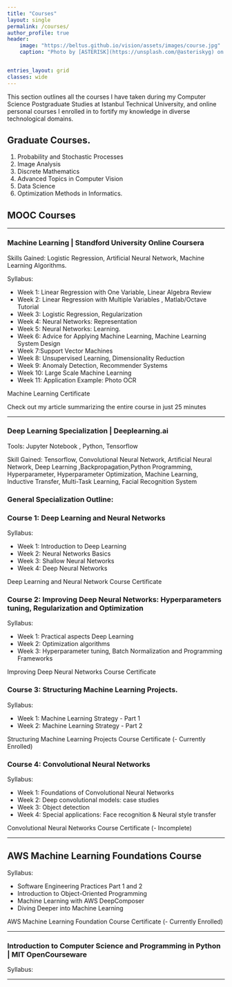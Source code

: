 ```yaml
---
title: "Courses"
layout: single
permalink: /courses/
author_profile: true
header:
    image: "https://beltus.github.io/vision/assets/images/course.jpg"
    caption: "Photo by [ASTERISK](https://unsplash.com/@asteriskyg) on [Unsplash](https://unsplash.com)"


entries_layout: grid
classes: wide
---
```


This section outlines all the courses I have taken during my Computer Science Postgraduate Studies at Istanbul Technical University, and online personal courses I enrolled in to fortify my knowledge in diverse technological domains.

## Graduate Courses.
1. Probability and Stochastic Processes
2. Image Analysis
3. Discrete Mathematics
4. Advanced Topics in Computer Vision
5. Data Science
6. Optimization Methods in Informatics.

## MOOC Courses
---------------------------------------------------------------------

### <a name="Machine-Learning"></a>Machine Learning | Standford University Online Coursera

Skills Gained: Logistic Regression, Artificial Neural Network, Machine Learning Algorithms.

Syllabus: [<i class="fas fa-paperclip"></i>](https://www.coursera.org/learn/machine-learning)
* Week 1:  Linear Regression with One Variable, Linear Algebra Review
* Week 2: Linear Regression with Multiple Variables , Matlab/Octave Tutorial
* Week 3: Logistic Regression, Regularization
* Week 4: Neural Networks: Representation
* Week 5: Neural Networks: Learning.
* Week 6: Advice for Applying Machine Learning, Machine Learning System Design
* Week 7:Support Vector Machines
* Week 8: Unsupervised Learning, Dimensionality Reduction
* Week 9: Anomaly Detection, Recommender Systems
* Week 10: Large Scale Machine Learning
* Week 11: Application Example: Photo OCR

 Machine Learning Certificate [<i class="fas fa-link" aria-hidden="true"></i>](https://www.coursera.org/account/accomplishments/records/K9PRW5SB5PFC)

 Check out my article summarizing the entire course in just 25 minutes [<i class="fas fa-link" aria-hidden="true"></i>](https://medium.com/towards-artificial-intelligence/an-end-to-end-comprehensive-summary-of-machine-learning-df30fa149c94)

 ----------------------------------------------------------------------------------------


### <a name="Deep-Learning-Specialization"></a>Deep Learning Specialization | Deeplearning.ai

Tools: Jupyter Notebook , Python, Tensorflow

Skill Gained: Tensorflow, Convolutional Neural Network, Artificial Neural Network, Deep Learning
,Backpropagation,Python Programming, Hyperparameter, Hyperparameter Optimization, Machine Learning, Inductive Transfer, Multi-Task Learning, Facial Recognition System

### General Specialization Outline: [<i class="fas fa-paperclip"></i>](https://www.coursera.org/specializations/deep-learning)

### Course 1: Deep Learning and Neural Networks[<i class="fas fa-link" aria-hidden="true"></i>](https://www.coursera.org/learn/neural-networks-deep-learning?specialization=deep-learning)

 Syllabus: [<i class="fas fa-paperclip"></i>](https://www.coursera.org/learn/neural-networks-deep-learning?specialization=deep-learning)

 * Week 1:  Introduction to Deep Learning
 * Week 2: Neural Networks Basics
 * Week 3: Shallow Neural Networks
 * Week 4: Deep Neural Networks

 Deep Learning and Neural Network Course Certificate [<i class="fas fa-link" aria-hidden="true"></i>](https://www.coursera.org/account/accomplishments/records/DH9P9C7M8A8P)



### Course 2: Improving Deep Neural Networks: Hyperparameters tuning, Regularization and Optimization[<i class="fas fa-link" aria-hidden="true"></i>](https://www.coursera.org/learn/deep-neural-network?specialization=deep-learning)

 Syllabus: [<i class="fas fa-paperclip"></i>](https://www.coursera.org/learn/deep-neural-network?specialization=deep-learning)

 * Week 1:  Practical aspects Deep Learning
 * Week 2: Optimization algorithms
 * Week 3: Hyperparameter tuning, Batch Normalization and Programming Frameworks

Improving Deep Neural Networks Course Certificate [<i class="fas fa-link" aria-hidden="true"></i>](https://www.coursera.org/account/accomplishments/records/8HA7P38D8JQQ)

### Course 3: Structuring Machine Learning Projects.[<i class="fas fa-link" aria-hidden="true"></i>](https://www.coursera.org/learn/machine-learning-projects?specialization=deep-learning)

  Syllabus: [<i class="fas fa-paperclip"></i>](https://www.coursera.org/learn/machine-learning-projects?specialization=deep-learning)

  * Week 1:  Machine Learning Strategy - Part 1
  * Week 2: Machine Learning Strategy - Part 2

  Structuring Machine Learning Projects Course Certificate (- Currently Enrolled) [<i class="fas fa-link" aria-hidden="true"></i>]()

### Course 4: Convolutional Neural Networks[<i class="fas fa-link" aria-hidden="true"></i>](https://www.coursera.org/learn/convolutional-neural-networks?specialization=deep-learning)

Syllabus: [<i class="fas fa-paperclip"></i>](https://www.coursera.org/learn/convolutional-neural-networks?specialization=deep-learning)

  * Week 1:  Foundations of Convolutional Neural Networks
  * Week 2: Deep convolutional models: case studies
  * Week 3: Object detection
  * Week 4: Special applications: Face recognition & Neural style transfer

Convolutional Neural Networks Course Certificate (- Incomplete) [<i class="fas fa-link" aria-hidden="true"></i>]()

----------------------------------------------------------------------------------


## AWS Machine Learning Foundations Course[<i class="fas fa-link" aria-hidden="true"></i>](https://www.udacity.com/)

Syllabus: [<i class="fas fa-paperclip"></i>](https://www.coursera.org/learn/convolutional-neural-networks?specialization=deep-learning)

  * Software Engineering Practices Part 1 and 2
  * Introduction to Object-Oriented Programming
  * Machine Learning with AWS DeepComposer
  * Diving Deeper into Machine Learning

AWS Machine Learning Foundation Course Certificate (- Currently Enrolled) [<i class="fas fa-link" aria-hidden="true"></i>]()

------------------------------------------------------------------------------------------

### <a name="Machine-Learning"></a>Introduction to Computer Science and Programming in Python | MIT OpenCourseware

Syllabus: [<i class="fas fa-paperclip"></i>](https://ocw.mit.edu/courses/electrical-engineering-and-computer-science/6-0001-introduction-to-computer-science-and-programming-in-python-fall-2016/syllabus/)

------------------------------------------------------------------------------------------
